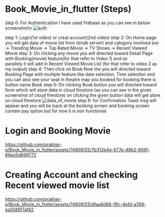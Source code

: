 # Book_Movie_in_flutter (Steps)
step 0: For Authentication I have used firebase as you can see in below screenshot\n
![auth](https://github.com/prakhar-p/Book_Movie_in_flutter/assets/74608125/094752de-1252-476d-a435-625e7751bb6f)

step 1: Login(1st video) or creat account(2nd video)
step 2: On Home page you will get data of movie list from (tmdb server) and category involved are:
                -> Trending Movie
                -> Top Rated Movie
                -> TV Shows
                -> Recent Viewed Movie
step 3: On clicking any movie you will directed toward Detail Page with Booking(movie) feature(for that refer to Video 1) and on     
        parallely it will add in Recent Viewed Movie List (for that refer to video 2 as my output)
step 4: Then click on Book Now the you will directed toward Booking Page with multiple feature like date selection, Time selection and 
        you can also see your seat in theatre map you booked for booking there is button name Book
step 5: On clicking Book button you will directed toward form which will store data in cloud firestore (as you can see in the given       
        screenshot of cloud firestore) on clicking the given button data will get store on cloud firestore
![data_of_movie](https://github.com/prakhar-p/Book_Movie_in_flutter/assets/74608125/e808e9fc-3d61-46dd-9ebd-e71d690875ce)
step 6: for Confirmation Toast msg will appear and you will be back at the booking screen and booking screen contain pay option but for 
        now it is non functional.


# Login and Booking Movie
https://github.com/prakhar-p/Book_Movie_in_flutter/assets/74608125/7b312b4e-677e-48b2-806f-69ee5d699772

# Creating Account and checking Recent viewed movie list
https://github.com/prakhar-p/Book_Movie_in_flutter/assets/74608125/dfaa6d68-1ffc-4e1d-a769-ea5585f7af82



